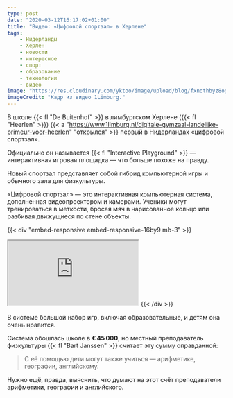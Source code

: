 ```yaml
---
type: post
date: "2020-03-12T16:17:02+01:00"
title: "Видео: «Цифровой спортзал» в Херлене"
tags:
    - Нидерланды
    - Херлен
    - новости
    - интересное
    - спорт
    - образование
    - технологии
    - видео
image: "https://res.cloudinary.com/yktoo/image/upload/blog/fxnothbyz8ogvdmroopq.jpg"
imageCredit: "Кадр из видео 1Limburg."
---
```


В школе {{< fl "De Buitenhof" >}} в лимбургском Херлене ({{< fl "Heerlen" >}}) {{< a "https://www.1limburg.nl/digitale-gymzaal-landelijke-primeur-voor-heerlen" "открылся" >}} первый в Нидерландах «цифровой спортзал».

Официально он называется {{< fl "Interactive Playground" >}} — интерактивная игровая площадка — что больше похоже на правду.

Новый спортзал представляет собой гибрид компьютерной игры и обычного зала для физкультуры.

<!--more-->

«Цифровой спортзал» — это интерактивная компьютерная система, дополненная видеопроектором и камерами. Ученики могут тренироваться в меткости, бросая мяч в нарисованное кольцо или разбивая движущиеся по стене объекты.

{{< div "embed-responsive embed-responsive-16by9 mb-3" >}}
<iframe class="embed-responsive-item" src="https://limburg.bbvms.com/p/website/c/3676360.html?inheritDimensions=true" allowfullscreen></iframe>
{{< /div >}}

В системе большой набор игр, включая образовательные, и детям она очень нравится.

Система обошлась школе в **€ 45 000**, но местный преподаватель физкультуры {{< fl "Bart Janssen" >}} считает эту сумму оправданной:

> С её помощью дети могут также учиться — арифметике, географии, английскому.

Нужно ещё, правда, выяснить, что думают на этот счёт преподаватели арифметики, географии и английского.
